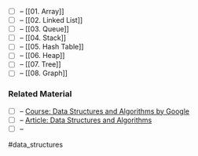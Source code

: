 - [ ] – [[01. Array]]
- [ ] – [[02. Linked List]]
- [ ] – [[03. Queue]]
- [ ] – [[04. Stack]]
- [ ] – [[05. Hash Table]]
- [ ] – [[06. Heap]]
- [ ] – [[07. Tree]]
- [ ] – [[08. Graph]]

### Related Material

- [ ] – [Course: Data Structures and Algorithms by Google](https://techdevguide.withgoogle.com/paths/data-structures-and-algorithms/)
- [ ] – [Article: Data Structures and Algorithms](https://www.javatpoint.com/data-structure-tutorial)
- [ ] – 

#data_structures